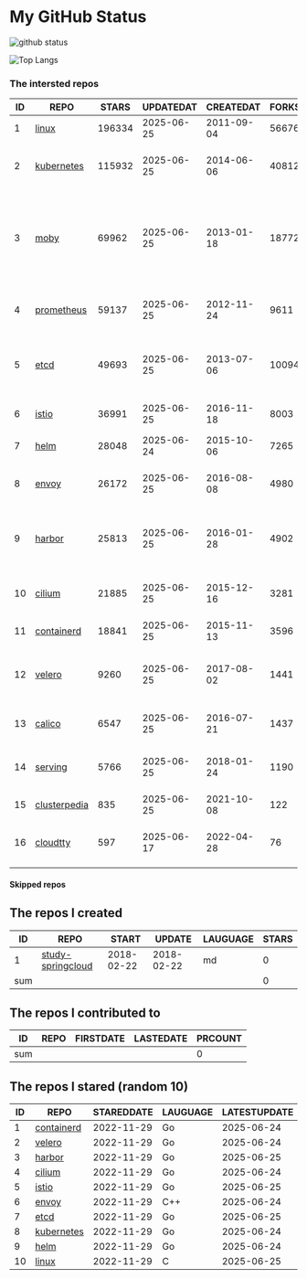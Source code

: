 # My GitHub Status

<img src="https://github-readme-stats-1.yihong0618.vercel.app/api?username=daoqingniu&show_icons=true&&&hide_title=true&count_private=true" alt="github status" />

![Top Langs](https://github-readme-stats-1.yihong0618.vercel.app/api/top-langs/?username=daoqingniu&layout=compact)

<!--START_SECTION:github_repos-->
### The intersted repos
| ID |                              REPO                               | STARS  | UPDATEDAT  | CREATEDAT  | FORKSCOUNT |                                                DESCRIPTIONS                                                |
|----|-----------------------------------------------------------------|--------|------------|------------|------------|------------------------------------------------------------------------------------------------------------|
|  1 | [linux](https://github.com/torvalds/linux)                      | 196334 | 2025-06-25 | 2011-09-04 |      56676 | Linux kernel source tree                                                                                   |
|  2 | [kubernetes](https://github.com/kubernetes/kubernetes)          | 115932 | 2025-06-25 | 2014-06-06 |      40812 | Production-Grade Container Scheduling and Management                                                       |
|  3 | [moby](https://github.com/moby/moby)                            |  69962 | 2025-06-25 | 2013-01-18 |      18772 | The Moby Project - a collaborative project for the container ecosystem to assemble container-based systems |
|  4 | [prometheus](https://github.com/prometheus/prometheus)          |  59137 | 2025-06-25 | 2012-11-24 |       9611 | The Prometheus monitoring system and time series database.                                                 |
|  5 | [etcd](https://github.com/etcd-io/etcd)                         |  49693 | 2025-06-25 | 2013-07-06 |      10094 | Distributed reliable key-value store for the most critical data of a distributed system                    |
|  6 | [istio](https://github.com/istio/istio)                         |  36991 | 2025-06-25 | 2016-11-18 |       8003 | Connect, secure, control, and observe services.                                                            |
|  7 | [helm](https://github.com/helm/helm)                            |  28048 | 2025-06-24 | 2015-10-06 |       7265 | The Kubernetes Package Manager                                                                             |
|  8 | [envoy](https://github.com/envoyproxy/envoy)                    |  26172 | 2025-06-25 | 2016-08-08 |       4980 | Cloud-native high-performance edge/middle/service proxy                                                    |
|  9 | [harbor](https://github.com/goharbor/harbor)                    |  25813 | 2025-06-25 | 2016-01-28 |       4902 | An open source trusted cloud native registry project that stores, signs, and scans content.                |
| 10 | [cilium](https://github.com/cilium/cilium)                      |  21885 | 2025-06-25 | 2015-12-16 |       3281 | eBPF-based Networking, Security, and Observability                                                         |
| 11 | [containerd](https://github.com/containerd/containerd)          |  18841 | 2025-06-25 | 2015-11-13 |       3596 | An open and reliable container runtime                                                                     |
| 12 | [velero](https://github.com/vmware-tanzu/velero)                |   9260 | 2025-06-25 | 2017-08-02 |       1441 | Backup and migrate Kubernetes applications and their persistent volumes                                    |
| 13 | [calico](https://github.com/projectcalico/calico)               |   6547 | 2025-06-25 | 2016-07-21 |       1437 | Cloud native networking and network security                                                               |
| 14 | [serving](https://github.com/knative/serving)                   |   5766 | 2025-06-25 | 2018-01-24 |       1190 | Kubernetes-based, scale-to-zero, request-driven compute                                                    |
| 15 | [clusterpedia](https://github.com/clusterpedia-io/clusterpedia) |    835 | 2025-06-25 | 2021-10-08 |        122 | The Encyclopedia of Kubernetes clusters                                                                    |
| 16 | [cloudtty](https://github.com/cloudtty/cloudtty)                |    597 | 2025-06-17 | 2022-04-28 |         76 | A Friendly Kubernetes CloudShell (Web Terminal) !                                                          |



#### Skipped repos
<!--END_SECTION:github_repos-->

<!--START_SECTION:my_github-->
## The repos I created
| ID  |                                 REPO                                 |   START    |   UPDATE   | LAUGUAGE | STARS |
|-----|----------------------------------------------------------------------|------------|------------|----------|-------|
|   1 | [study-springcloud](https://github.com/daoqingniu/study-springcloud) | 2018-02-22 | 2018-02-22 | md       |     0 |
| sum |                                                                      |            |            |          |     0 |

## The repos I contributed to
| ID  | REPO | FIRSTDATE | LASTEDATE | PRCOUNT |
|-----|------|-----------|-----------|---------|
| sum |      |           |           |       0 |

## The repos I stared (random 10)
| ID |                          REPO                          | STAREDDATE | LAUGUAGE | LATESTUPDATE |
|----|--------------------------------------------------------|------------|----------|--------------|
|  1 | [containerd](https://github.com/containerd/containerd) | 2022-11-29 | Go       | 2025-06-24   |
|  2 | [velero](https://github.com/vmware-tanzu/velero)       | 2022-11-29 | Go       | 2025-06-24   |
|  3 | [harbor](https://github.com/goharbor/harbor)           | 2022-11-29 | Go       | 2025-06-25   |
|  4 | [cilium](https://github.com/cilium/cilium)             | 2022-11-29 | Go       | 2025-06-24   |
|  5 | [istio](https://github.com/istio/istio)                | 2022-11-29 | Go       | 2025-06-25   |
|  6 | [envoy](https://github.com/envoyproxy/envoy)           | 2022-11-29 | C++      | 2025-06-24   |
|  7 | [etcd](https://github.com/etcd-io/etcd)                | 2022-11-29 | Go       | 2025-06-25   |
|  8 | [kubernetes](https://github.com/kubernetes/kubernetes) | 2022-11-29 | Go       | 2025-06-24   |
|  9 | [helm](https://github.com/helm/helm)                   | 2022-11-29 | Go       | 2025-06-24   |
| 10 | [linux](https://github.com/torvalds/linux)             | 2022-11-29 | C        | 2025-06-25   |

<!--END_SECTION:my_github-->
